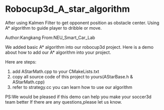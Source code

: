 # Robocup3d_A_star_algorithm
After using Kalmen Filter to get opponent position as obstacle center. Using A* algorithm to guide player to dribble or move.

Author:Kangkang
From:NEU_Smart_Car_Lab

We added basic A* algorithm into our robocup3d project. Here is a demo about how to add our A* algorithm into your project.

Here are steps:
1. add AStarMath.cpp to your CMakeLists.txt
2. copy all source code of this project to yours(AStarBase.h & AStarMath.cpp)
3. refer to strategy.cc you can learn how to use our algorithm

PS:We would be pleased if this demo can help you make your soccer3d team better
  If there are any questions,please let us know.
  
